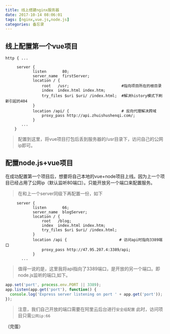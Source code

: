 ```yaml
---
title: 线上搭建nginx服务器
date: 2017-10-14 08:06:01
tags: [nginx,vue.js,node.js]
categories: 备忘录
---
```



## 线上配置第一个vue项目
```nginx
http { ...

     server {
            listen       80;
            server_name  firstServer;
            location / { 
                root   /usr;                       #指向项目所在的根目录
                index  index.html index.htm;
                try_files $uri $uri/ /index.html;  #解决history模式下刷新引起的404
            }
            location /api/ {                       # 反向代理解决跨域
                proxy_pass http://api.zhuishushenqi.com/;
            }
       ...        
    }
```
<!-- more -->
> 配置到这里，将vue项目打包后丢到服务器的/usr目录下，访问自己的公网ip即可。

## 配置node.js+vue项目
在成功配置第一个项目后，想要将自己本地的vue+node项目上线。因为上一个项目已经占用了公网ip（默认监听80端口）。只能开放另一个端口来配置服务。
> 在和上一个server同级下再配置一份，如下

```nginx
     server {
            listen       66;
            server_name  blogServer;
            location / { 
                root   /blog;                      
                index  index.html index.htm;
                try_files $uri $uri/ /index.html;  
            }
            location /api {                       # 访问api时指向3389端口
                proxy_pass http://47.95.207.4:3389/api;
            }
       ...    
```
> 值得一说的是，这里我将api指向了3389端口，是开放的另一个端口。即node.js监听的端口,如下。

```javascript
app.set('port', process.env.PORT || 3389);
app.listen(app.get('port'), function() {
  console.log('Express server listening on port ' + app.get('port'));
});
```
> 注意，我们自己开放的端口需要在阿里云后台进行`安全组配置`
> 此时，访问项目只需`公网ip:66`

（完蛋）
